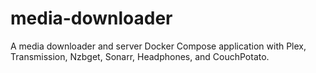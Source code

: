 # media-downloader

A media downloader and server Docker Compose application with Plex, Transmission, Nzbget, Sonarr, Headphones, and CouchPotato.
